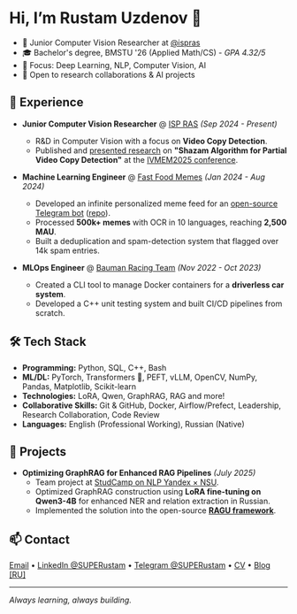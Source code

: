 # Hi, I’m Rustam Uzdenov 👋

- 🧠 Junior Computer Vision Researcher at [@ispras](https://github.com/ispras)
- 🎓 Bachelor's degree, BMSTU '26 (Applied Math/CS) - _GPA 4.32/5_
- 🔬 Focus: Deep Learning, NLP, Computer Vision, AI
- 🤝 Open to research collaborations & AI projects

## 💼 Experience

- __Junior Computer Vision Researcher__ @ [ISP RAS](https://www.ispras.ru/) _(Sep 2024 - Present)_
  - R&D in Computer Vision with a focus on **Video Copy Detection**.
  - Published and [presented research](https://vkvideo.ru/video-214485707_456239046) on __"Shazam Algorithm for Partial Video Copy Detection"__ at the [IVMEM2025 conference](https://www.ivannikov-ws.org).

- __Machine Learning Engineer__ @ [Fast Food Memes](https://github.com/ffmemes) _(Jan 2024 - Aug 2024)_
  - Developed an infinite personalized meme feed for an [open-source Telegram bot](https://t.me/ffmemesbot) ([repo](https://github.com/ffmemes/ff-backend)).
  - Processed **500k+ memes** with OCR in 10 languages, reaching **2,500 MAU**.
  - Built a deduplication and spam-detection system that flagged over 14k spam entries.

- __MLOps Engineer__ @ [Bauman Racing Team](https://baumanracing.ru/) _(Nov 2022 - Oct 2023)_
  - Created a CLI tool to manage Docker containers for a __driverless car system__.
  - Developed a C++ unit testing system and built CI/CD pipelines from scratch.

## 🛠️ Tech Stack
- __Programming:__ Python, SQL, C++, Bash
- __ML/DL:__ PyTorch, Transformers 🤗, PEFT, vLLM, OpenCV, NumPy, Pandas, Matplotlib, Scikit-learn
- __Technologies:__ LoRA, Qwen, GraphRAG, RAG and more!
- __Collaborative Skills:__ Git & GitHub, Docker, Airflow/Prefect, Leadership, Research Collaboration, Code Review
- __Languages:__ English (Professional Working), Russian (Native)

## 📌 Projects
- __Optimizing GraphRAG for Enhanced RAG Pipelines__ _(July 2025)_
  - Team project at [StudCamp on NLP Yandex × NSU](https://education.yandex.ru/profile/docs?id=8bc78ae0-00c9-4d0b-b39c-3423d470dd3a).
  - Optimized GraphRAG construction using **LoRA fine-tuning on Qwen3-4B** for enhanced NER and relation extraction in Russian.
  - Implemented the solution into the open-source [**RAGU framework**](https://github.com/AsphodelRem/RAGU).

## 📫 Contact
[Email](mailto:498rustam@gmail.com) • [LinkedIn @SUPERustam](https://www.linkedin.com/in/superustam) • [Telegram @SUPERustam](https://t.me/SUPERustam) • [CV](CV_Researcher_Rustam_Uzdenov.pdf) • [Blog [RU] ](https://t.me/superustam_blog) 

---

*Always learning, always building.*
